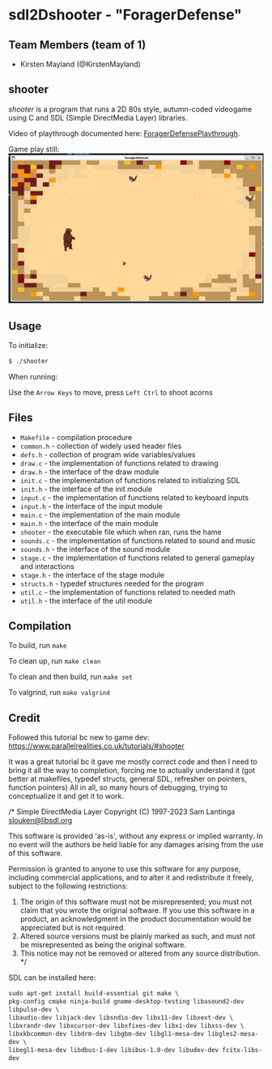 # sdl2Dshooter - "ForagerDefense"

## Team Members (team of 1)
- Kirsten Mayland (@KirstenMayland)

## shooter

*shooter* is a program that runs a 2D 80s style, autumn-coded videogame using C and SDL (Simple DirectMedia Layer) libraries.

Video of playthrough documented here: [ForagerDefensePlaythrough](video/ForagerDefense.mp4).

Game play still: 
![Gameplay](images/Screenshot%20(57).png)

## Usage

To initialize:
``` bash
$ ./shooter
```

When running:

Use the `Arrow Keys` to move, press `Left Ctrl` to shoot acorns


## Files

* `Makefile` - compilation procedure
* `common.h` - collection of widely used header files
* `defs.h` - collection of program wide variables/values
* `draw.c` - the implementation of functions related to drawing
* `draw.h` - the interface of the draw module
* `init.c` - the implementation of functions related to initializing SDL
* `init.h` - the interface of the init module
* `input.c` - the implementation of functions related to keyboard inputs
* `input.h` - the interface of the input module
* `main.c` - the implementation of the main module
* `main.h` - the interface of the main module
* `shooter` - the executable file which when ran, runs the hame
* `sounds.c` - the implementation of functions related to sound and music
* `sounds.h` - the interface of the sound module
* `stage.c` - the implementation of functions related to general gameplay and interactions
* `stage.h` - the interface of the stage module
* `structs.h` - typedef structures needed for the program
* `util.c` - the implementation of functions related to needed math
* `util.h` - the interface of the util module

## Compilation
To build, run `make`

To clean up, run `make clean`

To clean and then build, run `make set`

To valgrind, run `make valgrind`


## Credit
Followed this tutorial bc new to game dev: https://www.parallelrealities.co.uk/tutorials/#shooter

It was a great tutorial bc it gave me mostly correct code and then I need to bring it all the way to completion, forcing me to actually understand it (got better at makefiles, typedef structs, general SDL, refresher on pointers, function pointers) All in all, so many hours of debugging, trying to conceptualize it and get it to work.

/*
  Simple DirectMedia Layer
  Copyright (C) 1997-2023 Sam Lantinga <slouken@libsdl.org>

  This software is provided 'as-is', without any express or implied
  warranty.  In no event will the authors be held liable for any damages
  arising from the use of this software.

  Permission is granted to anyone to use this software for any purpose,
  including commercial applications, and to alter it and redistribute it
  freely, subject to the following restrictions:

  1. The origin of this software must not be misrepresented; you must not
     claim that you wrote the original software. If you use this software
     in a product, an acknowledgment in the product documentation would be
     appreciated but is not required.
  2. Altered source versions must be plainly marked as such, and must not be
     misrepresented as being the original software.
  3. This notice may not be removed or altered from any source distribution.
*/

SDL can be installed here:
```
sudo apt-get install build-essential git make \
pkg-config cmake ninja-build gnome-desktop-testing libasound2-dev libpulse-dev \
libaudio-dev libjack-dev libsndio-dev libx11-dev libxext-dev \
libxrandr-dev libxcursor-dev libxfixes-dev libxi-dev libxss-dev \
libxkbcommon-dev libdrm-dev libgbm-dev libgl1-mesa-dev libgles2-mesa-dev \
libegl1-mesa-dev libdbus-1-dev libibus-1.0-dev libudev-dev fcitx-libs-dev
```